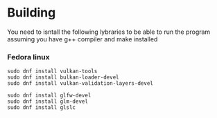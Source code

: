 # Building

You need to isntall the following lybraries to be able to run the program assuming you have g++ compiler and make installed

### Fedora linux

```shell
sudo dnf install vulkan-tools
sudo dnf install bulkan-loader-devel
sudo dnf install vulkan-validation-layers-devel

sudo dnf install glfw-devel
sudo dnf install glm-devel
sudo dnf install glslc
```
